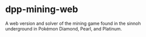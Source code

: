 # dpp-mining-web
A web version and solver of the mining game found in the sinnoh underground in Pokémon Diamond, Pearl, and Platinum.
